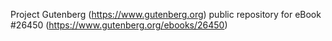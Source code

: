 Project Gutenberg (https://www.gutenberg.org) public repository for eBook #26450 (https://www.gutenberg.org/ebooks/26450)
